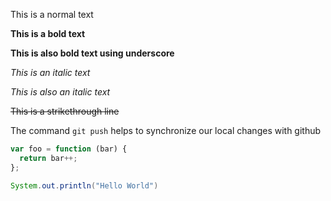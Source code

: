 This is a normal text

**This is a bold text**

__This is also bold text using underscore__

*This is an italic text*

_This is also an italic text_

~~This is a strikethrough line~~

The command `git push` helps to synchronize our local changes with github

```javascript
var foo = function (bar) {
  return bar++;
};
```

```java
System.out.println("Hello World")
```

